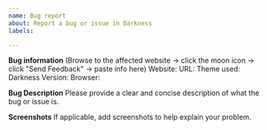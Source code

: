 ```yaml
---
name: Bug report
about: Report a bug or issue in Darkness
labels: 

---
```


**Bug information**
(Browse to the affected website → click the moon icon → click "Send Feedback" → paste info here)
Website: 
URL: 
Theme used: 
Darkness Version: 
Browser: 

**Bug Description**
Please provide a clear and concise description of what the bug or issue is.

**Screenshots**
If applicable, add screenshots to help explain your problem.
